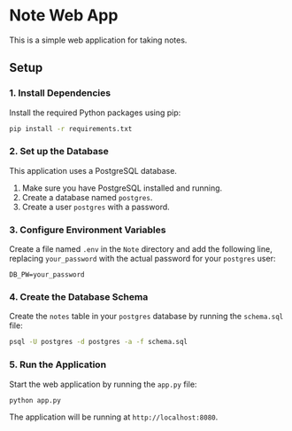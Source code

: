 # Note Web App

This is a simple web application for taking notes.

## Setup

### 1\. Install Dependencies

Install the required Python packages using pip:

```bash
pip install -r requirements.txt
```

### 2\. Set up the Database

This application uses a PostgreSQL database.

1.  Make sure you have PostgreSQL installed and running.
2.  Create a database named `postgres`.
3.  Create a user `postgres` with a password.

### 3\. Configure Environment Variables

Create a file named `.env` in the `Note` directory and add the following line, replacing `your_password` with the actual password for your `postgres` user:

```
DB_PW=your_password
```

### 4\. Create the Database Schema

Create the `notes` table in your `postgres` database by running the `schema.sql` file:

```bash
psql -U postgres -d postgres -a -f schema.sql
```

### 5\. Run the Application

Start the web application by running the `app.py` file:

```bash
python app.py
```

The application will be running at `http://localhost:8080`.